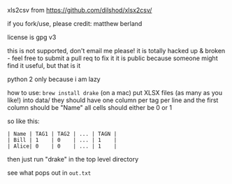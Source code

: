 xls2csv from https://github.com/dilshod/xlsx2csv/

if you fork/use, please credit: matthew berland

license is gpg v3

this is not supported, don't email me please!
it is totally hacked up & broken - feel free to submit a pull req to fix it
it is public because someone might find it useful, but that is it

python 2 only because i am lazy

how to use:
`brew install drake` (on a mac) 
put XLSX files (as many as you like!) into data/
they should have one column per tag per line and the first column should be "Name"
all cells should either be 0 or 1

so like this:
```
| Name | TAG1 | TAG2 | ... | TAGN |
| Bill | 1    | 0    | ... | 1    |
| Alice| 0    | 0    | ... | 1    |
```

then just run "drake" in the top level directory

see what pops out in `out.txt`
